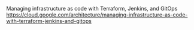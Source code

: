 Managing infrastructure as code with Terraform, Jenkins, and GitOps
https://cloud.google.com/architecture/managing-infrastructure-as-code-with-terraform-jenkins-and-gitops
